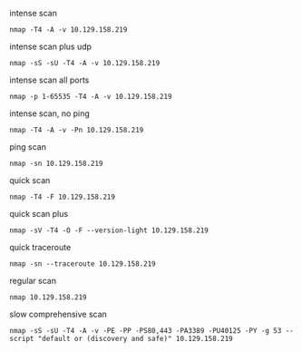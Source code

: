 intense scan

`nmap -T4 -A -v 10.129.158.219`

intense scan plus udp

`nmap -sS -sU -T4 -A -v 10.129.158.219`

intense scan all ports

`nmap -p 1-65535 -T4 -A -v 10.129.158.219`

intense scan, no ping

`nmap -T4 -A -v -Pn 10.129.158.219`

ping scan

`nmap -sn 10.129.158.219`

quick scan

`nmap -T4 -F 10.129.158.219`

quick scan plus

`nmap -sV -T4 -O -F --version-light 10.129.158.219`

quick traceroute

`nmap -sn --traceroute 10.129.158.219`

regular scan

`nmap 10.129.158.219`

slow comprehensive scan

`nmap -sS -sU -T4 -A -v -PE -PP -PS80,443 -PA3389 -PU40125 -PY -g 53 --script "default or (discovery and safe)" 10.129.158.219`



